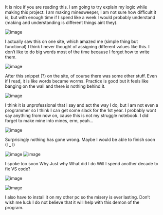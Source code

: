 It is nice if you are reading this. I am going to try explain my logic while making this project. 
I am making minesweeper, I am not sure how difficult it is, but with enough time if I spend like a week I would probably understand (making and understanding is different things aint they). 

![image](https://github.com/user-attachments/assets/d025b833-2d4e-42ca-afdc-4c4284ad1a54)

I actually saw this on one site, which amazed me (simple thing but functional) I think I never thought of assigning different values like this. I don’t like to do big words most of the time because I forget how to write them.

![image](https://github.com/user-attachments/assets/2df6bf4c-8708-4061-a9f9-1bb5391ac18b)

After this snippet (?) on the site, of course there was some other stuff. Even if I read, it is like words became worms. Practice is good but it feels like banging on the wall and there is nothing behind it.

 ![image](https://github.com/user-attachments/assets/527217af-a977-4c5c-93da-604252b84ebe)

	
I think it is unprofessional that I say and act the way I do, but I am not even a programmer so I think I can get some slack for the 1st year. I probably wont say anything from now on, cause this is not my struggle notebook. 
I did forget to make mine into mines, erm, yeah…

 ![image](https://github.com/user-attachments/assets/4d6dc356-ccec-4ac0-84d9-ea10f2a745e2)

Surprisingly nothing has gone wrong. Maybe I would be able to finish soon (I _ I)

![image](https://github.com/user-attachments/assets/21c161eb-eca8-4b89-8105-5f8a09110987)
![image](https://github.com/user-attachments/assets/383e0894-7f5d-4199-b22d-7b435d59066c)

 
I spoke too soon
Why
Just why
What did I do
Will I spend another decade to fix VS code? 

![image](https://github.com/user-attachments/assets/39de7460-b60f-4880-9e80-1e0fbe0e2b85)

![image](https://github.com/user-attachments/assets/3397f52f-fe6b-48de-83f4-e17fda781e1f)

I also have to install it on my other pc so the misery is ever lasting. 
Don’t wish me luck I do not believe that it will help with this demon of the program.
	 
 
	 

